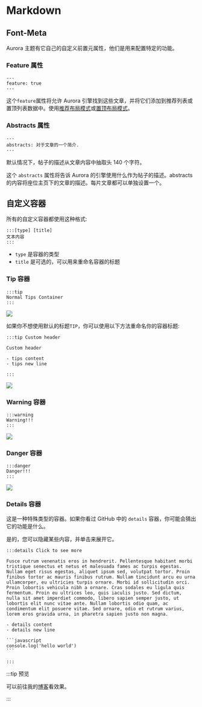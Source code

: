 # Markdown

## Font-Meta

Aurora 主题有它自己的自定义前置元属性，他们是用来配置特定的功能。

### Feature 属性

```markdown:no-line-numbers
---
feature: true
---
```

这个`feature`属性将允许 Aurora 引擎找到这些文章，并将它们添加到推荐列表或置顶列表数据中。使用[推荐布局模式](/zh/guide/theme.html#推荐布局模式)或[置顶布局模式](/zh/guide/theme.html#置顶布局模式)。

### Abstracts 属性

```markdown:no-line-numbers
---
abstracts: 对于文章的一个简介.
---
```

默认情况下，帖子的描述从文章内容中抽取头 140 个字符。

这个 `abstracts` 属性将告诉 Aurora 的引擎使用什么作为帖子的描述。abstracts 的内容将座位主页下的文章的描述。每片文章都可以单独设置一个。

## 自定义容器

所有的自定义容器都使用这种格式:

```markdown:no-line-numbers
:::[type] [title]
文本内容
:::
```

- `type` 是容器的类型
- `title` 是可选的，可以用来重命名容器的标题

### Tip 容器

```markdown:no-line-numbers
:::tip
Normal Tips Container
:::
```

![](/images/screenshots/tip.png)

如果你不想使用默认的标题`TIP`，你可以使用以下方法重命名你的容器标题:

```markdown:no-line-numbers
:::tip Custom header

Custom header

- tips content
- tips new line

:::
```

![](/images/screenshots/tip-rename.png)

### Warning 容器

```markdown:no-line-numbers
:::warning
Warning!!!
:::
```

![](/images/screenshots/warning.png)

### Danger 容器

```markdown:no-line-numbers
:::danger
Danger!!!
:::
```

![](/images/screenshots/danger.png)

### Details 容器

这是一种特殊类型的容器。如果你看过 GitHub 中的 `details` 容器，你可能会猜出它的功能是什么。

是的，您可以隐藏某些内容，并单击来展开它。

````markdown:no-line-numbers
:::details Click to see more

Fusce rutrum venenatis eros in hendrerit. Pellentesque habitant morbi tristique senectus et netus et malesuada fames ac turpis egestas. Nullam eget risus egestas, aliquet ipsum sed, volutpat tortor. Proin finibus tortor ac mauris finibus rutrum. Nullam tincidunt arcu eu urna ullamcorper, eu ultricies turpis ornare. Morbi id sollicitudin orci. Proin lobortis vehicula nibh a ornare. Cras sodales eu ligula quis fermentum. Proin eu ultrices leo, quis iaculis justo. Sed dictum, nulla sit amet imperdiet commodo, libero sapien semper justo, ut lobortis elit nunc vitae ante. Nullam lobortis odio quam, ac condimentum elit posuere vitae. Sed ornare, odio et rutrum varius, lorem eros gravida urna, in pharetra sapien justo non magna.

- details content
- details new line

```javascript
console.log('hello world')
```

:::
````

:::tip 预览

可以前往我的[博客](https://blog.bennyxguo.com/post/b695af22372019b5213d1466cd06b4ba)看效果。

:::
